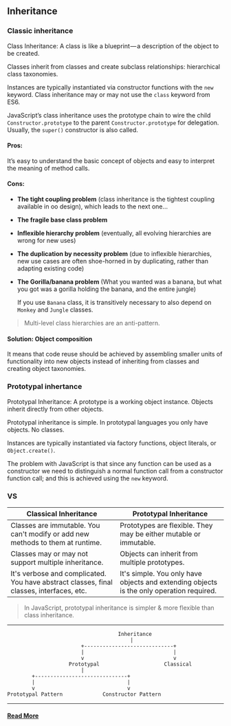 ## Inheritance
### Classic inheritance
Class Inheritance: A class is like a blueprint — a description of the object to be created.

Classes inherit from classes and create subclass relationships: hierarchical class taxonomies.

Instances are typically instantiated via constructor functions with the `new` keyword. Class inheritance may or may not use the `class` keyword from ES6.

JavaScript’s class inheritance uses the prototype chain to wire the child `Constructor.prototype` to the parent `Constructor.prototype` for delegation. Usually, the `super()` constructor is also called.

#### Pros:
It’s easy to understand the basic concept of objects and easy to interpret the meaning of method calls.

#### Cons:
* __The tight coupling problem__ (class inheritance is the tightest coupling available in oo design), which leads to the next one…
* __The fragile base class problem__
* __Inflexible hierarchy problem__ (eventually, all evolving hierarchies are wrong for new uses)
* __The duplication by necessity problem__ (due to inflexible hierarchies, new use cases are often shoe-horned in by duplicating, rather than adapting existing code)
* __The Gorilla/banana problem__ (What you wanted was a banana, but what you got was a gorilla holding the banana, and the entire jungle)

    If you use `Banana` class, it is transitively necessary to also depend on `Monkey` and `Jungle` classes.

> Multi-level class hierarchies are an anti-pattern. 

#### Solution: Object composition
It means that code reuse should be achieved by assembling smaller units of functionality into new objects instead of inheriting from classes and creating object taxonomies.


### Prototypal inhertance
Prototypal Inheritance: A prototype is a working object instance. Objects inherit directly from other objects.

Prototypal inheritance is simple. In prototypal languages you only have objects. No classes.

Instances are typically instantiated via factory functions, object literals, or `Object.create()`.

The problem with JavaScript is that since any function can be used as a constructor we need to distinguish a normal function call from a constructor function call; and this is achieved using the `new` keyword.

### VS
| Classical Inheritance | Prototypal Inheritance |
| --- | --- |
| Classes are immutable. You can't modify or add new methods to them at runtime. | Prototypes are flexible. They may be either mutable or immutable. |
| Classes may or may not support multiple inheritance. | Objects can inherit from multiple prototypes. |
| It's verbose and complicated. You have abstract classes, final classes, interfaces, etc. | It's simple. You only have objects and extending objects is the only operation required. |

>In JavaScript, prototypal inheritance is simpler &
more flexible than class inheritance.

___

                                        Inheritance
                                            |
                            +-----------------------------+
                            |                             |
                            v                             v
                        Prototypal                     Classical
                            |
            +------------------------------+
            |                              |
            v                              v
    Prototypal Pattern             Constructor Pattern

___

#### [Read More](https://medium.com/javascript-scene/master-the-javascript-interview-what-s-the-difference-between-class-prototypal-inheritance-e4cd0a7562e9)

